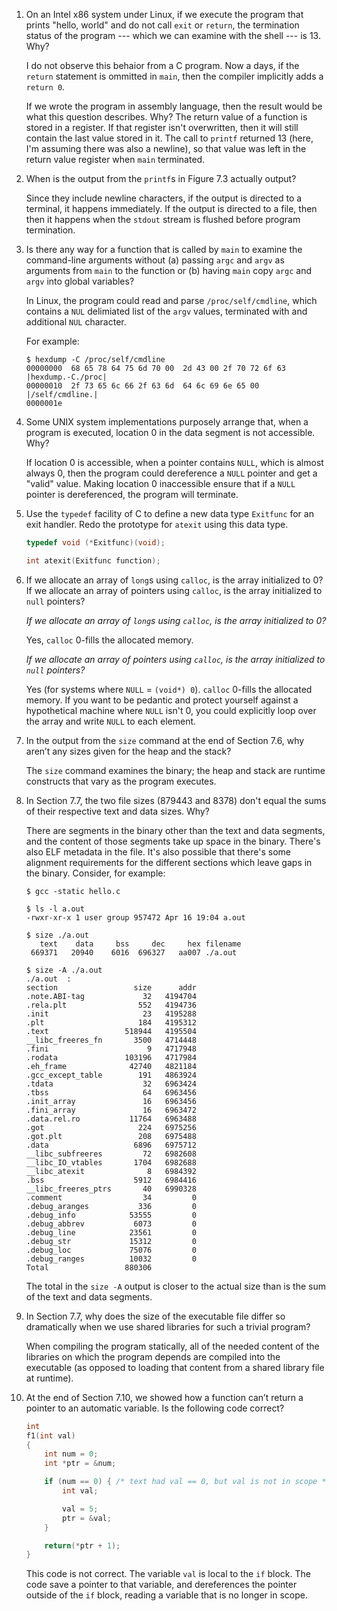 1. On an Intel x86 system under Linux, if we execute the program that prints
   "hello, world" and do not call `exit` or `return`, the termination status
   of the program --- which we can examine with the shell --- is 13. Why?

   I do not observe this behaior from a C program.  Now a days, if the
   `return` statement is ommitted in `main`, then the compiler implicitly
   adds a `return 0`.

   If we wrote the program in assembly language, then the result would be
   what this question describes. Why? The return value of a function is
   stored in a register.  If that register isn't overwritten, then it will
   still contain the last value stored in it.  The call to `printf` returned
   13 (here, I'm assuming there was also a newline), so that value was left
   in the return value register when `main` terminated.

2. When is the output from the `printf`s in Figure 7.3 actually output?

   Since they include newline characters, if the output is directed to a
   terminal, it happens immediately.  If the output is directed to a file,
   then then it happens when the `stdout` stream is flushed before program
   termination.

3. Is there any way for a function that is called by `main` to examine the
   command-line arguments without (a) passing `argc` and `argv` as arguments
   from `main` to the function or (b) having `main` copy `argc` and `argv`
   into global variables?

   In Linux, the program could read and parse `/proc/self/cmdline`, which
   contains a `NUL` delimiated list of the `argv` values, terminated with
   and additional `NUL` character.

   For example:

   ```
   $ hexdump -C /proc/self/cmdline
   00000000  68 65 78 64 75 6d 70 00  2d 43 00 2f 70 72 6f 63  |hexdump.-C./proc|
   00000010  2f 73 65 6c 66 2f 63 6d  64 6c 69 6e 65 00        |/self/cmdline.|
   0000001e
   ```

4. Some UNIX system implementations purposely arrange that, when a program is
   executed, location 0 in the data segment is not accessible. Why?

   If location 0 is accessible, when a pointer contains `NULL`, which is
   almost always 0, then the program could dereference a `NULL` pointer and
   get a "valid" value.  Making location 0 inaccessible ensure that if a
   `NULL` pointer is dereferenced, the program will terminate.

5. Use the `typedef` facility of C to define a new data type `Exitfunc` for
   an exit handler. Redo the prototype for `atexit` using this data type.

   ```c
   typedef void (*Exitfunc)(void);

   int atexit(Exitfunc function);

   ```

6. If we allocate an array of `long`s using `calloc`, is the array initialized
   to 0? If we allocate an array of pointers using `calloc`, is the array
   initialized to `null` pointers?

   _If we allocate an array of `long`s using `calloc`, is the array initialized
   to 0?_

   Yes, `calloc` 0-fills the allocated memory.
   
   _If we allocate an array of pointers using `calloc`, is the array initialized
   to `null` pointers?_

   Yes (for systems where `NULL` = `(void*) 0`). `calloc` 0-fills the allocated
   memory.  If you want to be pedantic and protect yourself against a
   hypothetical machine where `NULL` isn't 0, you could explicitly loop over
   the array and write `NULL` to each element.

7. In the output from the `size` command at the end of Section 7.6, why aren’t
   any sizes given for the heap and the stack?

   The `size` command examines the binary; the heap and stack are runtime
   constructs that vary as the program executes.

8. In Section 7.7, the two file sizes (879443 and 8378) don't equal the sums
   of their respective text and data sizes. Why?

   There are segments in the binary other than the text and data segments,
   and the content of those segments take up space in the binary.  There's
   also ELF metadata in the file.  It's also possible that there's some
   alignment requirements for the different sections which leave gaps in the
   binary.  Consider, for example:

   ```
   $ gcc -static hello.c

   $ ls -l a.out
   -rwxr-xr-x 1 user group 957472 Apr 16 19:04 a.out

   $ size ./a.out
      text    data     bss     dec     hex filename
    669371   20940    6016  696327   aa007 ./a.out

   $ size -A ./a.out
   ./a.out  :
   section                 size      addr
   .note.ABI-tag             32   4194704
   .rela.plt                552   4194736
   .init                     23   4195288
   .plt                     184   4195312
   .text                 518944   4195504
   __libc_freeres_fn       3500   4714448
   .fini                      9   4717948
   .rodata               103196   4717984
   .eh_frame              42740   4821184
   .gcc_except_table        191   4863924
   .tdata                    32   6963424
   .tbss                     64   6963456
   .init_array               16   6963456
   .fini_array               16   6963472
   .data.rel.ro           11764   6963488
   .got                     224   6975256
   .got.plt                 208   6975488
   .data                   6896   6975712
   __libc_subfreeres         72   6982608
   __libc_IO_vtables       1704   6982688
   __libc_atexit              8   6984392
   .bss                    5912   6984416
   __libc_freeres_ptrs       40   6990328
   .comment                  34         0
   .debug_aranges           336         0
   .debug_info            53555         0
   .debug_abbrev           6073         0
   .debug_line            23561         0
   .debug_str             15312         0
   .debug_loc             75076         0
   .debug_ranges          10032         0
   Total                 880306
   ```

   The total in the `size -A` output is closer to the actual size than is
   the sum of the text and data segments.

9. In Section 7.7, why does the size of the executable file differ so
   dramatically when we use shared libraries for such a trivial program?

   When compiling the program statically, all of the needed content of the
   libraries on which the program depends are compiled into the executable
   (as opposed to loading that content from a shared library file at runtime).

10. At the end of Section 7.10, we showed how a function can’t return a pointer
    to an automatic variable. Is the following code correct?

    ```c
    int
    f1(int val)
    {
        int num = 0;
        int *ptr = &num;

        if (num == 0) { /* text had val == 0, but val is not in scope */
            int val;

            val = 5;
            ptr = &val;
        }

        return(*ptr + 1);
    }
    ```

    This code is not correct.  The variable `val` is local to the `if` block.
    The code save a pointer to that variable, and dereferences the pointer
    outside of the `if` block, reading a variable that is no longer in scope.
